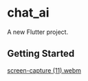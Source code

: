 # chat_ai

A new Flutter project.

## Getting Started
[screen-capture (11).webm](https://github.com/user-attachments/assets/cb404b59-3976-4b64-8bd8-b1d3311db9dc)

